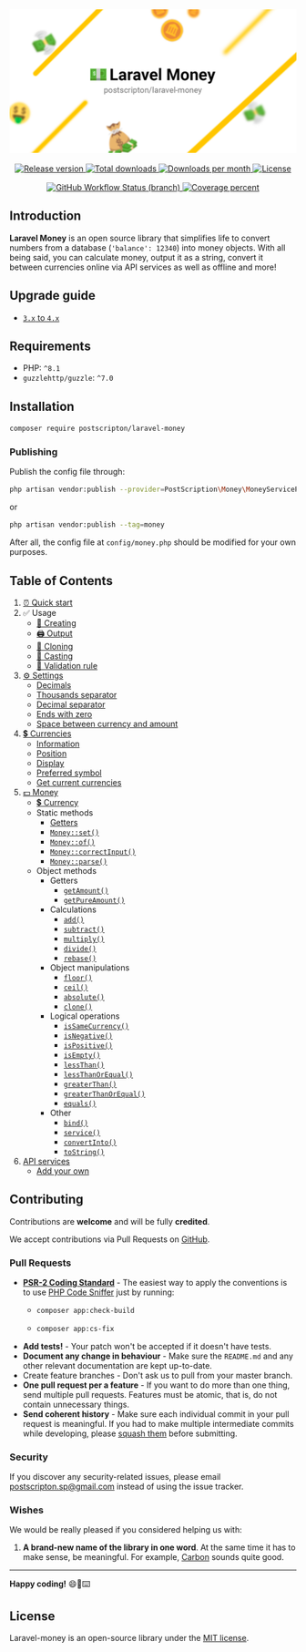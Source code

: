 <div align="center">
    <img src="./.github/banner-logo.png" alt="Banner Logo"/>
</div>

<div align="center" style="margin-top: 1rem">
<a href="https://packagist.org/packages/postscripton/laravel-money" target="_blank">
    <img src="https://img.shields.io/github/v/release/PostScripton/laravel-money?style=for-the-badge" alt="Release version"/>
</a>
<a href="https://packagist.org/packages/postscripton/laravel-money" target="_blank">
    <img src="https://img.shields.io/packagist/dt/postscripton/laravel-money.svg?style=for-the-badge" alt="Total downloads"/>
</a>
<a href="https://packagist.org/packages/postscripton/laravel-money" target="_blank">
    <img src="https://img.shields.io/packagist/dm/postscripton/laravel-money?style=for-the-badge" alt="Downloads per month"/>
</a>
<a href="./LICENSE.txt" target="_blank">
    <img src="https://img.shields.io/github/license/PostScripton/laravel-money?style=for-the-badge" alt="License"/>
</a>
</div>

<div align="center" style="margin-top: 1rem">
<a href="https://codecov.io/gh/PostScripton/laravel-money" target="_blank"> 
    <img src="https://img.shields.io/github/workflow/status/PostScripton/laravel-money/Continuous%20Integration/4.x?logo=github&style=for-the-badge" alt="GitHub Workflow Status (branch)"> 
</a>
<a href="https://codecov.io/gh/PostScripton/laravel-money" target="_blank"> 
    <img src="https://img.shields.io/codecov/c/gh/PostScripton/laravel-money/4.x?token=V1ACJR1NM5&logo=codecov&style=for-the-badge" alt="Coverage percent"/> 
</a>
</div>

## Introduction

**Laravel Money** is an open source library that simplifies life to convert numbers from a database (`'balance': 12340`) into money objects.
With all being said, you can calculate money, output it as a string, convert it between currencies online via API services as well as offline and more!

## Upgrade guide

- [`3.x` to `4.x`](/docs/upgrade/3.x_to_4.x.md)

## Requirements
- PHP: `^8.1`
- `guzzlehttp/guzzle`: `^7.0`

## Installation

```bash
composer require postscripton/laravel-money 
```

### Publishing
Publish the config file through:
```bash
php artisan vendor:publish --provider=PostScription\Money\MoneyServiceProvider
```

or

```bash
php artisan vendor:publish --tag=money
```

After all, the config file at `config/money.php` should be modified for your own purposes.

## Table of Contents

1. [⏰ Quick start](/docs/quick_start.md)
2. ✅ Usage
    - [🧰 Creating](/docs/01_usage/creating.md)
    - [🖨️ Output](/docs/01_usage/output.md)
    - [📄 Cloning](/docs/01_usage/cloning.md)
    - [🎯 Casting](/docs/01_usage/casting.md)
    - [🚨 Validation rule](/docs/01_usage/validation_rule.md)
3. [⚙ Settings](/docs/02_settings/README.md)
    - [Decimals](/docs/02_settings/decimals.md)
    - [Thousands separator](/docs/02_settings/thousands_separator.md)
    - [Decimal separator](/docs/02_settings/decimal_separator.md)
    - [Ends with zero](/docs/02_settings/ends_with_zero.md)
    - [Space between currency and amount](/docs/02_settings/space_between.md)
4. [💲 Currencies](/docs/03_currencies/README.md)
    - [Information](/docs/03_currencies/information.md)
    - [Position](/docs/03_currencies/position.md)
    - [Display](/docs/03_currencies/display.md)
    - [Preferred symbol](/docs/03_currencies/preferred_symbol.md)
    - [Get current currencies](/docs/03_currencies/get_currencies.md)
5. [💵 Money](/docs/04_money/README.md)
    - [💲 Currency](/docs/04_money/currency.md)
    - Static methods
        - [Getters](/docs/04_money/static/getters.md)
        - [`Money::set()`](/docs/04_money/static/set.md)
        - [`Money::of()`](/docs/04_money/static/of.md)
        - [`Money::correctInput()`](/docs/04_money/static/correctInput.md)
        - [`Money::parse()`](/docs/04_money/static/parse.md)
    - Object methods
        - Getters
            - [`getAmount()`](/docs/04_money/object/getAmount.md)
            - [`getPureAmount()`](/docs/04_money/object/getPureAmount.md)
        - Calculations
            - [`add()`](/docs/04_money/object/add.md)
            - [`subtract()`](/docs/04_money/object/subtract.md)
            - [`multiply()`](/docs/04_money/object/multiply.md)
            - [`divide()`](/docs/04_money/object/divide.md)
            - [`rebase()`](/docs/04_money/object/rebase.md)
        - Object manipulations
            - [`floor()`](/docs/04_money/object/floor.md)
            - [`ceil()`](/docs/04_money/object/ceil.md)
            - [`absolute()`](/docs/04_money/object/absolute.md)
            - [`clone()`](/docs/04_money/object/clone.md)
        - Logical operations
            - [`isSameCurrency()`](/docs/04_money/object/isSameCurrency.md)
            - [`isNegative()`](/docs/04_money/object/isNegative.md)
            - [`isPositive()`](/docs/04_money/object/isPositive.md)
            - [`isEmpty()`](/docs/04_money/object/isEmpty.md)
            - [`lessThan()`](/docs/04_money/object/lessThan.md)
            - [`lessThanOrEqual()`](/docs/04_money/object/lessThanOrEqual.md)
            - [`greaterThan()`](/docs/04_money/object/greaterThan.md)
            - [`greaterThanOrEqual()`](/docs/04_money/object/greaterThanOrEqual.md)
            - [`equals()`](/docs/04_money/object/equals.md)
        - Other
            - [`bind()`](/docs/04_money/object/bind.md)
            - [`service()`](/docs/04_money/object/service.md)
            - [`convertInto()`](/docs/04_money/object/convertInto.md)
            - [`toString()`](/docs/04_money/object/toString.md)
6. [API services](/docs/05_services/README.md)
    - [Add your own](/docs/05_services/add.md)

## Contributing

Contributions are **welcome** and will be fully **credited**.

We accept contributions via Pull Requests on [GitHub](https://github.com/PostScripton/laravel-money/).

### Pull Requests

- **[PSR-2 Coding Standard](https://github.com/php-fig/fig-standards/blob/master/accepted/PSR-2-coding-style-guide.md)** - The easiest way to apply the conventions is to use [PHP Code Sniffer](https://github.com/squizlabs/PHP_CodeSniffer) just by running:
    - ```bash
      composer app:check-build
      ```
    - ```bash
      composer app:cs-fix
      ```
- **Add tests!** - Your patch won't be accepted if it doesn't have tests.
- **Document any change in behaviour** - Make sure the `README.md` and any other relevant documentation are kept up-to-date.
- Create feature branches - Don't ask us to pull from your master branch.
- **One pull request per a feature** - If you want to do more than one thing, send multiple pull requests. Features must be atomic, that is, do not contain unnecessary things.
- **Send coherent history** - Make sure each individual commit in your pull request is meaningful. If you had to make multiple intermediate commits while developing, please [squash them](http://www.git-scm.com/book/en/v2/Git-Tools-Rewriting-History#Changing-Multiple-Commit-Messages) before submitting.

### Security

If you discover any security-related issues, please email [postscripton.sp@gmail.com](mailto:postscripton.sp@gmail.com) instead of using the issue tracker.

### Wishes

We would be really pleased if you considered helping us with:
1. **A brand-new name of the library in one word**. At the same time it has to make sense, be meaningful.
   For example, [Carbon](https://carbon.nesbot.com/) sounds quite good.

---

**Happy coding!** 😄🎉⌨️

## License

Laravel-money is an open-source library under the [MIT license](/LICENSE.txt). 
